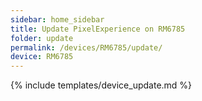 ```yaml
---
sidebar: home_sidebar
title: Update PixelExperience on RM6785
folder: update
permalink: /devices/RM6785/update/
device: RM6785
---
```

{% include templates/device_update.md %}
